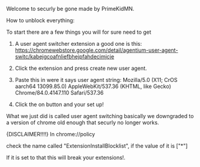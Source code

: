 Welcome to securly be gone made by PrimeKidMN.

How to unblock everything:

To start there are a few things you will for sure need to get
1. A user agent switcher extension a good one is this: https://chromewebstore.google.com/detail/agentium-user-agent-switc/kabejgcoafnliefbhejpfahdecimjcje

2. Click the extension and press create new user agent.

3. Paste this in were it says user agent string: Mozilla/5.0 (X11; CrOS aarch64 13099.85.0) AppleWebKit/537.36 (KHTML, like Gecko) Chrome/84.0.4147.110 Safari/537.36

4. Click the on button and your set up!

What we just did is called user agent switching basically we downgraded to a version of chrome old enough that securly no longer works.

{DISCLAIMER!!!!}
 In chrome://policy

check the name called "ExtensionInstallBlocklist", if the value of it is ["*"]

If it is set to that this will break your extensions!.
